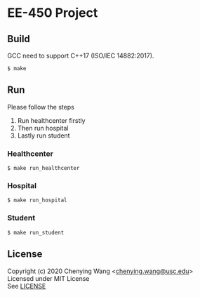 # EE-450 Project


## Build
GCC need to support C++17 (ISO/IEC 14882:2017).

    $ make


## Run
Please follow the steps
1. Run healthcenter firstly
2. Then run hospital
3. Lastly run student

### Healthcenter

    $ make run_healthcenter

### Hospital

    $ make run_hospital

### Student

    $ make run_student


## License

Copyright (c) 2020 Chenying Wang \<chenying.wang@usc.edu\> \
Licensed under MIT License \
See [LICENSE](./LICENSE)
